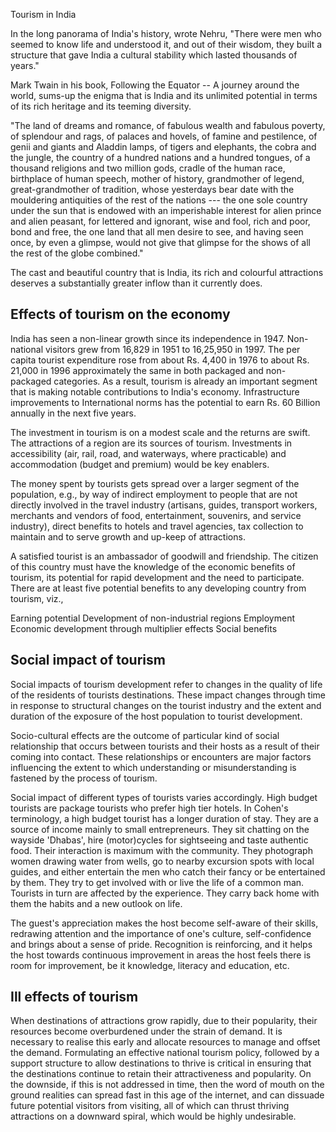 Tourism in India

In the long panorama of India's history, wrote Nehru, "There were men who seemed to know life and understood it, and out of their wisdom, they built a structure that gave India a cultural stability which lasted thousands of years."

Mark Twain in his book, Following the Equator -- A journey around the world, sums-up the enigma that is India and its unlimited potential in terms of its rich heritage and its teeming diversity. 

"The land of dreams and romance, of fabulous wealth and fabulous poverty, of splendour and rags, of palaces and hovels, of famine and pestilence, of genii and giants and Aladdin lamps, of tigers and elephants, the cobra and the jungle, the country of a hundred nations and a hundred tongues, of a thousand religions and two million gods, cradle of the human race, birthplace of human speech, mother of history, grandmother of legend, great-grandmother of tradition, whose yesterdays bear date with the mouldering antiquities of the rest of the nations --- the one sole country under the sun that is endowed with an imperishable interest for alien prince and alien peasant, for lettered and ignorant, wise and fool, rich and poor, bond and free, the one land that all men desire to see, and having seen once, by even a glimpse, would not give that glimpse for the shows of all the rest of the globe combined." 

The cast and beautiful country that is India, its rich and colourful attractions deserves a substantially greater inflow than it currently does.

## Effects of tourism on the economy

India has seen a non-linear growth since its independence in 1947. Non-national visitors grew from 16,829 in 1951 to 16,25,950 in 1997. The per capita tourist expenditure rose from about Rs. 4,400 in 1976 to about Rs. 21,000 in 1996 approximately the same in both packaged and non-packaged categories. As a result, tourism is already an important segment that is making notable contributions to India's economy. Infrastructure improvements to International norms has the potential to earn Rs. 60 Billion annually in the next five years.

The investment in tourism is on a modest scale and the returns are swift. The attractions of a region are its sources of tourism. Investments in accessibility (air, rail, road, and waterways, where practicable) and accommodation (budget and premium) would be key enablers.

The money spent by tourists gets spread over a larger segment of the population, e.g., by way of indirect employment to people that are not directly involved in the travel industry (artisans, guides, transport workers, merchants and vendors of food, entertainment, souvenirs, and service industry), direct benefits to hotels and travel agencies, tax collection to maintain and to serve growth and up-keep of attractions.

A satisfied tourist is an ambassador of goodwill and friendship. The citizen of this country must have the knowledge of the economic benefits of tourism, its potential for rapid development and the need to participate. There are at least five potential benefits to any developing country from tourism, viz.,

Earning potential
Development of non-industrial regions
Employment
Economic development through multiplier effects
Social benefits

## Social impact of tourism

Social impacts of tourism development refer to changes in the quality of life of the residents of tourists destinations. These impact changes through time in response to structural changes on the tourist industry and the extent and duration of the exposure of the host population to tourist development.

Socio-cultural effects are the outcome of particular kind of social relationship that occurs between tourists and their hosts as a result of their coming into contact. These relationships or encounters are major factors influencing the extent to which understanding or misunderstanding is fastened by the process of tourism.

Social impact of different types of tourists varies accordingly. High budget tourists are package tourists who prefer high tier hotels. In Cohen's terminology, a high budget tourist has a longer duration of stay. They are a source of income mainly to small entrepreneurs. They sit chatting on the wayside 'Dhabas', hire (motor)cycles for sightseeing and taste authentic food. Their interaction is maximum with the community. They photograph women drawing water from wells, go to nearby excursion spots with local guides, and either entertain the men who catch their fancy or be entertained by them. They try to get involved with or live the life of a common man. Tourists in turn are affected by the experience. They carry back home with them the habits and a new outlook on life.

The guest's appreciation makes the host become self-aware of their skills, redrawing attention and the importance of one's culture, self-confidence and brings about a sense of pride. Recognition is reinforcing, and it helps the host towards continuous improvement in areas the host feels there is room for improvement, be it knowledge, literacy and education, etc.

## Ill effects of tourism

When destinations of attractions grow rapidly, due to their popularity, their resources become overburdened under the strain of demand. It is necessary to realise this early and allocate resources to manage and offset the demand. Formulating an effective national tourism policy, followed by a support structure to allow destinations to thrive is critical in ensuring that the destinations continue to retain their attractiveness and popularity. On the downside, if this is not addressed in time, then the word of mouth on the ground realities can spread fast in this age of the internet, and can dissuade future potential visitors from visiting, all of which can thrust thriving attractions on a downward spiral, which would be highly undesirable.
